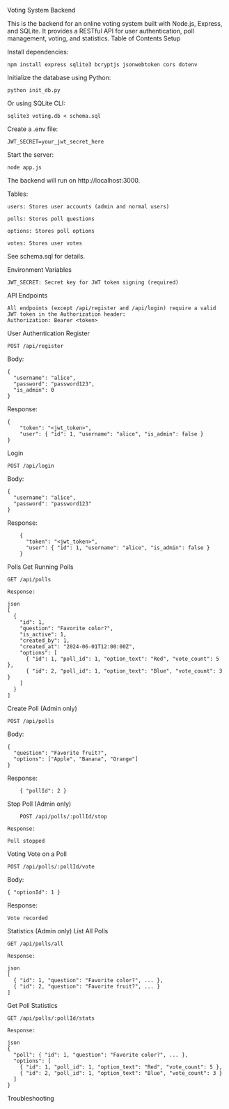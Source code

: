 Voting System Backend

This is the backend for an online voting system built with Node.js, Express, and SQLite.
It provides a RESTful API for user authentication, poll management, voting, and statistics.
Table of Contents
Setup

Install dependencies:

```
npm install express sqlite3 bcryptjs jsonwebtoken cors dotenv
```

Initialize the database using Python:

```
python init_db.py
```

Or using SQLite CLI:
```
sqlite3 voting.db < schema.sql
```

Create a .env file:
```
JWT_SECRET=your_jwt_secret_here
```

Start the server:
```
node app.js
```

The backend will run on http://localhost:3000.

Tables:

    users: Stores user accounts (admin and normal users)

    polls: Stores poll questions

    options: Stores poll options

    votes: Stores user votes

See schema.sql for details.

Environment Variables

    JWT_SECRET: Secret key for JWT token signing (required)

API Endpoints

    All endpoints (except /api/register and /api/login) require a valid JWT token in the Authorization header:
    Authorization: Bearer <token>

User Authentication
Register

```
POST /api/register
```
Body:

```
{
  "username": "alice",
  "password": "password123",
  "is_admin": 0
}
```
Response:
```
{
    "token": "<jwt_token>",
    "user": { "id": 1, "username": "alice", "is_admin": false }
}
```

Login

```
POST /api/login
```
Body:
```
{
  "username": "alice",
  "password": "password123"
}
```

Response:
```
    {
      "token": "<jwt_token>",
      "user": { "id": 1, "username": "alice", "is_admin": false }
    }
```

Polls
Get Running Polls

    GET /api/polls

    Response:

    json
    [
      {
        "id": 1,
        "question": "Favorite color?",
        "is_active": 1,
        "created_by": 1,
        "created_at": "2024-06-01T12:00:00Z",
        "options": [
          { "id": 1, "poll_id": 1, "option_text": "Red", "vote_count": 5 },
          { "id": 2, "poll_id": 1, "option_text": "Blue", "vote_count": 3 }
        ]
      }
    ]

Create Poll (Admin only)

```
POST /api/polls
```
Body:
```
{
  "question": "Favorite fruit?",
  "options": ["Apple", "Banana", "Orange"]
}
```
Response:
```
    { "pollId": 2 }
```
Stop Poll (Admin only)
```
    POST /api/polls/:pollId/stop
```
    Response:
   `` Poll stopped ``

Voting
Vote on a Poll
```
POST /api/polls/:pollId/vote
```
Body:

```
{ "optionId": 1 }
```
Response:
```
Vote recorded
```

Statistics (Admin only)
List All Polls

    GET /api/polls/all

    Response:

    json
    [
      { "id": 1, "question": "Favorite color?", ... },
      { "id": 2, "question": "Favorite fruit?", ... }
    ]

Get Poll Statistics

    GET /api/polls/:pollId/stats

    Response:

    json
    {
      "poll": { "id": 1, "question": "Favorite color?", ... },
      "options": [
        { "id": 1, "poll_id": 1, "option_text": "Red", "vote_count": 5 },
        { "id": 2, "poll_id": 1, "option_text": "Blue", "vote_count": 3 }
      ]
    }

Troubleshooting
